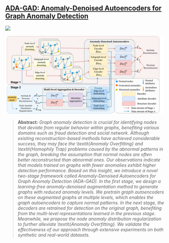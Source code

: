 ## [ADA-GAD: Anomaly-Denoised Autoencoders for Graph Anomaly Detection](https://arxiv.org/abs/2312.14535)
[comment]: <> ([Paper]&#40;https://arxiv.org/abs/2312.14535&#41)
<a href="https://arxiv.org/abs/2312.14535"><img src="https://img.shields.io/badge/arXiv-2312.14535-b31b1b.svg" height=22.5></a>

<!-- This repository contains a PyTorch implementation for our paper "ADA-GAD: Anomaly-Denoised Autoencoders for Graph Anomaly Detection". -->

![Teaser image](./main_photo.png)
> **Abstract:** *Graph anomaly detection is crucial for identifying nodes that deviate from regular behavior within graphs, benefiting various domains such as fraud detection and social network. Although existing reconstruction-based methods have achieved considerable success, they may face the \textit{Anomaly Overfitting} and \textit{Homophily Trap} problems caused by the abnormal patterns in the graph, breaking the assumption that normal nodes are often better reconstructed than abnormal ones. Our observations indicate that models trained on graphs with fewer anomalies exhibit higher detection performance. Based on this insight, we introduce a novel two-stage framework called Anomaly-Denoised Autoencoders for Graph Anomaly Detection (ADA-GAD). In the first stage, we design a learning-free anomaly-denoised augmentation method to generate graphs with reduced anomaly levels. We pretrain graph autoencoders on these augmented graphs at multiple levels, which enables the graph autoencoders to capture normal patterns. In the next stage, the decoders are retrained for detection on the original graph, benefiting from the multi-level representations learned in the previous stage. Meanwhile, we propose the node anomaly distribution regularization to further alleviate \textit{Anomaly Overfitting}. We validate the effectiveness of our approach through extensive experiments on both synthetic and real-world datasets.*


